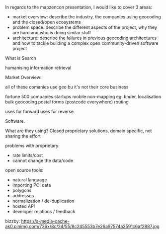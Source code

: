 
In regards to the mapzencon presentation, I would like to cover 3 areas:
- market overview: describe the industry, the companies using geocoding and the closed/open ecosystems
- problem space: describe the different aspects of the project, why they are hard and who is doing similar stuff
- architecture: describe the failures in previous geocoding architectures and how to tackle building a complex open community-driven software project


What is Search

humanising information retrieval



Market Overview:

all of these comanies use geo bu it's not their core business

fortune 500 companies
startups
mobile
non-mapping eg. tinder, localisation
bulk geocoding
postal forms (postcode everywhere)
routing

uses for forward
uses for reverse

Software.

What are they using?
Closed proprietary solutions, domain specific, not sharing the effort

problems with proprietary:
- rate limits/cost
- cannot change the data/code

open source tools:






- natural language
- importing POI data
- polygons
- addresses
- normalization / de-duplication
- hosted API
- developer relations / feedback



bizzby: https://s-media-cache-ak0.pinimg.com/736x/8c/24/55/8c245553b7e26a97574a2591c6af2887.jpg